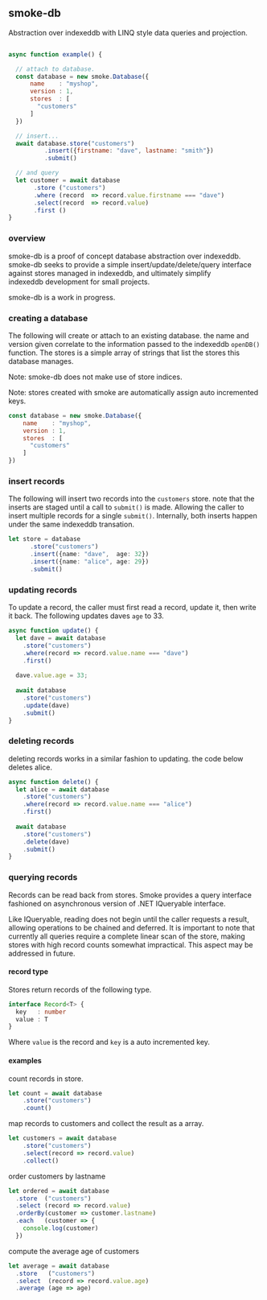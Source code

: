## smoke-db

Abstraction over indexeddb with LINQ style data queries and projection.

```javascript

async function example() {

  // attach to database.
  const database = new smoke.Database({
      name    : "myshop",
      version : 1,
      stores  : [
        "customers"
      ]
  })

  // insert...
  await database.store("customers")
          .insert({firstname: "dave", lastname: "smith"})
          .submit()

  // and query
  let customer = await database
       .store ("customers")
       .where (record  => record.value.firstname === "dave")
       .select(record  => record.value)
       .first ()
}
```

### overview

smoke-db is a proof of concept database abstraction over indexeddb. smoke-db seeks to provide a simple
insert/update/delete/query interface against stores managed in indexeddb, and ultimately simplify  
indexeddb development for small projects.

smoke-db is a work in progress. 

### creating a database

The following will create or attach to an existing database. the name and version given correlate to the information passed 
to the indexeddb ```openDB()``` function. The stores is a simple array of strings that list the stores this database manages.

Note: smoke-db does not make use of store indices. 

Note: stores created with smoke are automatically assign auto incremented keys.

```javascript
const database = new smoke.Database({
    name    : "myshop",
    version : 1,
    stores  : [
      "customers"
    ]
})
```

### insert records

The following will insert two records into the ```customers``` store. note that the inserts
are staged until a call to ```submit()``` is made. Allowing the caller to insert multiple 
records for a single ```submit()```. Internally, both inserts happen under the same 
indexeddb transation.

```typescript
let store = database
      .store("customers")
      .insert({name: "dave",  age: 32})
      .insert({name: "alice", age: 29})
      .submit()
```

### updating records

To update a record, the caller must first read a record, update it, then write it back. The following updates daves ```age``` to 33.

```typescript
async function update() {
  let dave = await database
    .store("customers")
    .where(record => record.value.name === "dave")
    .first()
  
  dave.value.age = 33;
  
  await database
    .store("customers")
    .update(dave)
    .submit()
}

```

### deleting records

deleting records works in a similar fashion to updating. the code below deletes alice.

```typescript
async function delete() {
  let alice = await database
    .store("customers")
    .where(record => record.value.name === "alice")
    .first()
  
  await database
    .store("customers")
    .delete(dave)
    .submit()
}
```

### querying records

Records can be read back from stores. Smoke provides a query interface fashioned on asynchronous version of .NET IQueryable<T> interface.

Like IQueryable<T>, reading does not begin until the caller requests a result, allowing operations to be chained and
deferred. It is important to note that currently all queries require a complete linear scan of the store, making 
stores with high record counts somewhat impractical. This aspect may be addressed in future.

#### record type

Stores return records of the following type.

```typescript
interface Record<T> {
  key   : number 
  value : T         
}
```
Where ```value``` is the record and ```key``` is a auto incremented key.

#### examples
count records in store.
```typescript
let count = await database
    .store("customers")
    .count()
```
map records to customers and collect the result as a array.
```typescript
let customers = await database
    .store("customers")
    .select(record => record.value)
    .collect()
```
order customers by lastname
```typescript
let ordered = await database
  .store  ("customers")
  .select (record => record.value)
  .orderBy(customer => customer.lastname)
  .each   (customer => {
    console.log(customer)
  })
```
compute the average age of customers
```typescript
let average = await database
  .store   ("customers")
  .select  (record => record.value.age)
  .average (age => age)
```
